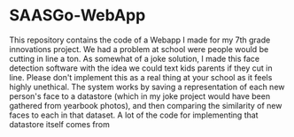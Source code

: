 # SAASGo-WebApp
This repository contains the code of a Webapp I made for my 7th grade innovations project. We had a problem at school were people would be cutting in line a ton. As somewhat of a joke solution, I made this face detection software with the idea we could text kids parents if they cut in line. Please don't implement this as a real thing at your school as it feels highly unethical. The system works by saving a representation of each new person's face to a datastore (which in my joke project would have been gathered from yearbook photos), and then comparing the similarity of new faces to each in that dataset. A lot of the code for implementing that datastore itself comes from
